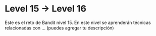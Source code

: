 # Level 15 → Level 16
Este es el reto de Bandit nivel 15. En este nivel se aprenderán técnicas relacionadas con ... (puedes agregar tu descripción)
